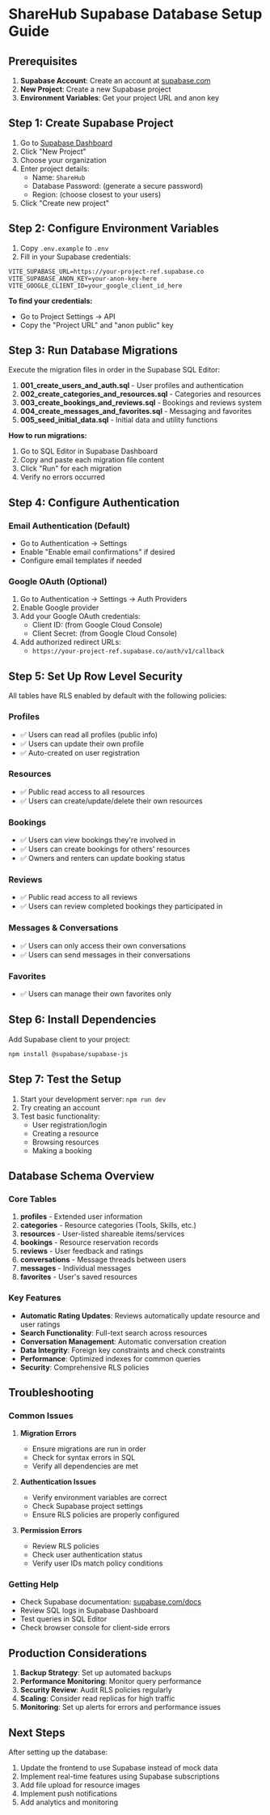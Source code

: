 # ShareHub Supabase Database Setup Guide

## Prerequisites

1. **Supabase Account**: Create an account at [supabase.com](https://supabase.com)
2. **New Project**: Create a new Supabase project
3. **Environment Variables**: Get your project URL and anon key

## Step 1: Create Supabase Project

1. Go to [Supabase Dashboard](https://app.supabase.com)
2. Click "New Project"
3. Choose your organization
4. Enter project details:
   - Name: `ShareHub`
   - Database Password: (generate a secure password)
   - Region: (choose closest to your users)
5. Click "Create new project"

## Step 2: Configure Environment Variables

1. Copy `.env.example` to `.env`
2. Fill in your Supabase credentials:

```env
VITE_SUPABASE_URL=https://your-project-ref.supabase.co
VITE_SUPABASE_ANON_KEY=your-anon-key-here
VITE_GOOGLE_CLIENT_ID=your_google_client_id_here
```

**To find your credentials:**
- Go to Project Settings → API
- Copy the "Project URL" and "anon public" key

## Step 3: Run Database Migrations

Execute the migration files in order in the Supabase SQL Editor:

1. **001_create_users_and_auth.sql** - User profiles and authentication
2. **002_create_categories_and_resources.sql** - Categories and resources
3. **003_create_bookings_and_reviews.sql** - Bookings and reviews system
4. **004_create_messages_and_favorites.sql** - Messaging and favorites
5. **005_seed_initial_data.sql** - Initial data and utility functions

**How to run migrations:**
1. Go to SQL Editor in Supabase Dashboard
2. Copy and paste each migration file content
3. Click "Run" for each migration
4. Verify no errors occurred

## Step 4: Configure Authentication

### Email Authentication (Default)
- Go to Authentication → Settings
- Enable "Enable email confirmations" if desired
- Configure email templates if needed

### Google OAuth (Optional)
1. Go to Authentication → Settings → Auth Providers
2. Enable Google provider
3. Add your Google OAuth credentials:
   - Client ID: (from Google Cloud Console)
   - Client Secret: (from Google Cloud Console)
4. Add authorized redirect URLs:
   - `https://your-project-ref.supabase.co/auth/v1/callback`

## Step 5: Set Up Row Level Security

All tables have RLS enabled by default with the following policies:

### Profiles
- ✅ Users can read all profiles (public info)
- ✅ Users can update their own profile
- ✅ Auto-created on user registration

### Resources
- ✅ Public read access to all resources
- ✅ Users can create/update/delete their own resources

### Bookings
- ✅ Users can view bookings they're involved in
- ✅ Users can create bookings for others' resources
- ✅ Owners and renters can update booking status

### Reviews
- ✅ Public read access to all reviews
- ✅ Users can review completed bookings they participated in

### Messages & Conversations
- ✅ Users can only access their own conversations
- ✅ Users can send messages in their conversations

### Favorites
- ✅ Users can manage their own favorites only

## Step 6: Install Dependencies

Add Supabase client to your project:

```bash
npm install @supabase/supabase-js
```

## Step 7: Test the Setup

1. Start your development server: `npm run dev`
2. Try creating an account
3. Test basic functionality:
   - User registration/login
   - Creating a resource
   - Browsing resources
   - Making a booking

## Database Schema Overview

### Core Tables

1. **profiles** - Extended user information
2. **categories** - Resource categories (Tools, Skills, etc.)
3. **resources** - User-listed shareable items/services
4. **bookings** - Resource reservation records
5. **reviews** - User feedback and ratings
6. **conversations** - Message threads between users
7. **messages** - Individual messages
8. **favorites** - User's saved resources

### Key Features

- **Automatic Rating Updates**: Reviews automatically update resource and user ratings
- **Search Functionality**: Full-text search across resources
- **Conversation Management**: Automatic conversation creation
- **Data Integrity**: Foreign key constraints and check constraints
- **Performance**: Optimized indexes for common queries
- **Security**: Comprehensive RLS policies

## Troubleshooting

### Common Issues

1. **Migration Errors**
   - Ensure migrations are run in order
   - Check for syntax errors in SQL
   - Verify all dependencies are met

2. **Authentication Issues**
   - Verify environment variables are correct
   - Check Supabase project settings
   - Ensure RLS policies are properly configured

3. **Permission Errors**
   - Review RLS policies
   - Check user authentication status
   - Verify user IDs match policy conditions

### Getting Help

- Check Supabase documentation: [supabase.com/docs](https://supabase.com/docs)
- Review SQL logs in Supabase Dashboard
- Test queries in SQL Editor
- Check browser console for client-side errors

## Production Considerations

1. **Backup Strategy**: Set up automated backups
2. **Performance Monitoring**: Monitor query performance
3. **Security Review**: Audit RLS policies regularly
4. **Scaling**: Consider read replicas for high traffic
5. **Monitoring**: Set up alerts for errors and performance issues

## Next Steps

After setting up the database:

1. Update the frontend to use Supabase instead of mock data
2. Implement real-time features using Supabase subscriptions
3. Add file upload for resource images
4. Implement push notifications
5. Add analytics and monitoring